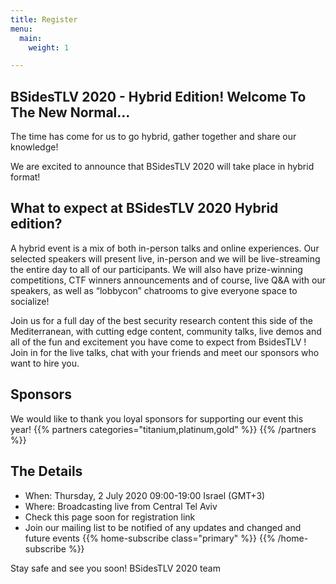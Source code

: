 ```yaml
---
title: Register
menu:
  main:
    weight: 1

---
```


## BSidesTLV 2020 - Hybrid Edition! Welcome To The New Normal...

The time has come for us to go hybrid, gather together and share our knowledge!

We are excited to announce that BSidesTLV 2020 will take place in hybrid format! 

## What to expect at BSidesTLV 2020 Hybrid edition?

A hybrid event is a mix of both in-person talks and online experiences. Our selected speakers will present live, in-person and we will be live-streaming the entire day to all of our participants. We will also have prize-winning competitions, CTF winners announcements and of course, live Q&A with our speakers, as well as “lobbycon” chatrooms to give everyone space to socialize!

Join us for a full day of the best security research content this side of the Mediterranean, with cutting edge content, community talks, live demos and all of the fun and excitement you have come to expect from BsidesTLV ! Join in for the live talks, chat with your friends and meet our sponsors who want to hire you.


## Sponsors
We would like to thank you loyal sponsors for supporting our event this year!
{{% partners categories="titanium,platinum,gold" %}}
{{% /partners %}}

## The Details
- When: Thursday, 2 July 2020 09:00-19:00 Israel (GMT+3)
- Where: Broadcasting live from Central Tel Aviv 
- Check this page soon for registration link
- Join our mailing list to be notified of any updates and changed and future events 
{{% home-subscribe  class="primary" %}}
{{% /home-subscribe %}}

Stay safe and see you soon! BSidesTLV 2020 team